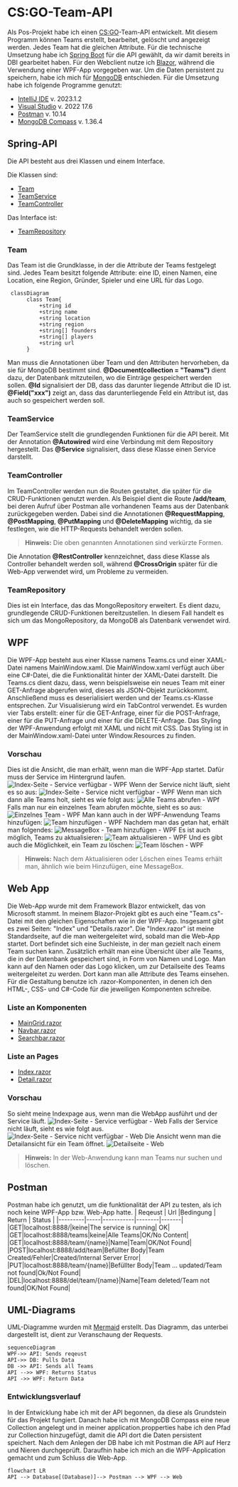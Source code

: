 # CS:GO-Team-API

Als Pos-Projekt habe ich einen [CS:GO](https://www.counter-strike.net/news)-Team-API entwickelt. Mit diesem Programm können Teams erstellt, bearbeitet, gelöscht und angezeigt werden. Jedes Team hat die gleichen Attribute. Für die technische Umsetzung habe ich [Spring Boot](https://spring.io/projects/spring-boot) für die API gewählt, da wir damit bereits in DBI gearbeitet haben. Für den Webclient nutze ich [Blazor](https://dotnet.microsoft.com/en-us/apps/aspnet/web-apps/blazor), während die Verwendung einer WPF-App vorgegeben war. Um die Daten persistent zu speichern, habe ich mich für [MongoDB](https://www.mongodb.com/) entschieden. Für die Umsetzung habe ich folgende Programme genutzt:

-   [IntelliJ IDE](https://www.jetbrains.com/de-de/idea/) v. 2023.1.2
-   [Visual Studio](https://visualstudio.microsoft.com/de/) v. 2022 17.6
-   [Postman](https://www.postman.com/) v. 10.14
-   [MongoDB Compass](https://www.mongodb.com/products/compass) v. 1.36.4

## Spring-API

Die API besteht aus drei Klassen und einem Interface.

Die Klassen sind:

-   [Team](https://github.com/ThisIsCed/CSGO-TEAM-API/blob/main/API/src/main/java/com/example/Pos/Team.java)
-   [TeamService](https://github.com/ThisIsCed/CSGO-TEAM-API/blob/main/API/src/main/java/com/example/Pos/TeamService.java)
-   [TeamController](https://github.com/ThisIsCed/CSGO-TEAM-API/blob/main/API/src/main/java/com/example/Pos/TeamController.java)

Das Interface ist:

-   [TeamRepository](https://github.com/ThisIsCed/CSGO-TEAM-API/blob/main/API/src/main/java/com/example/Pos/TeamRepository.java)

### Team

Das Team ist die Grundklasse, in der die Attribute der Teams festgelegt sind. Jedes Team besitzt folgende Attribute: eine ID, einen Namen, eine Location, eine Region, Gründer, Spieler und eine URL für das Logo.

```mermaid
 classDiagram
      class Team{
          +string id
          +string name
          +string location
          +string region
          +string[] founders
          +string[] players
          +string url
      }   
```

Man muss die Annotationen über Team und den Attributen hervorheben, da sie für MongoDB bestimmt sind. **@Document(collection = "Teams")** dient dazu, der Datenbank mitzuteilen, wo die Einträge gespeichert werden sollen. **@Id** signalisiert der DB, dass das darunter liegende Attribut die ID ist. **@Field("xxx")** zeigt an, dass das darunterliegende Feld ein Attribut ist, das auch so gespeichert werden soll.

### TeamService

Der TeamService stellt die grundlegenden Funktionen für die API bereit. Mit der Annotation **@Autowired** wird eine Verbindung mit dem Repository hergestellt. Das **@Service** signalisiert, dass diese Klasse einen Service darstellt.

### TeamController

Im TeamController werden nun die Routen gestaltet, die später für die CRUD-Funktionen genutzt werden. Als Beispiel dient die Route **/add/team**, bei deren Aufruf über Postman alle vorhandenen Teams aus der Datenbank zurückgegeben werden. Dabei sind die Annotationen **@RequestMapping**, **@PostMapping**, **@PutMapping** und **@DeleteMapping** wichtig, da sie festlegen, wie die HTTP-Requests behandelt werden sollen.

> **Hinweis:** Die oben genannten Annotationen sind verkürzte Formen.

Die Annotation **@RestController** kennzeichnet, dass diese Klasse als Controller behandelt werden soll, während **@CrossOrigin** später für die Web-App verwendet wird, um Probleme zu vermeiden.

### TeamRepository

Dies ist ein Interface, das das MongoRepository erweitert. Es dient dazu, grundlegende CRUD-Funktionen bereitzustellen. In diesem Fall handelt es sich um das MongoRepository, da MongoDB als Datenbank verwendet wird.

##	WPF	
Die WPF-App besteht aus einer Klasse namens Teams.cs und einer XAML-Datei namens MainWindow.xaml. Die MainWindow.xaml verfügt auch über eine C#-Datei, die die Funktionalität hinter der XAML-Datei darstellt. Die Teams.cs dient dazu, dass, wenn beispielsweise ein neues Team mit einer GET-Anfrage abgerufen wird, dieses als JSON-Objekt zurückkommt. Anschließend muss es deserialisiert werden und der Teams.cs-Klasse entsprechen. Zur Visualisierung wird ein TabControl verwendet. Es wurden vier Tabs erstellt: einer für die GET-Anfrage, einer für die POST-Anfrage, einer für die PUT-Anfrage und einer für die DELETE-Anfrage. Das Styling der WPF-Anwendung erfolgt mit XAML und nicht mit CSS. Das Styling ist in der MainWindow.xaml-Datei unter Window.Resources zu finden.

### Vorschau
Dies ist die Ansicht, die man erhält, wenn man die WPF-App startet. Dafür muss der Service im Hintergrund laufen.
![Index-Seite - Service verfügbar - WPF](https://github.com/ThisIsCed/CSGO-TEAM-API/blob/main/Bilder/WPFServiceUp.png)
Wenn der Service nicht läuft, sieht es so aus:
![Index-Seite - Service nicht verfügbar - WPF](https://github.com/ThisIsCed/CSGO-TEAM-API/blob/main/Bilder/WPFServiceDown.png)
Wenn man sich dann alle Teams holt, sieht es wie folgt aus:
![Alle Teams abrufen - WPf](https://github.com/ThisIsCed/CSGO-TEAM-API/blob/main/Bilder/WPFGetAll.png)
Falls man nur ein einzelnes Team abrufen möchte, sieht es so aus:
![Einzelnes Team - WPF](https://github.com/ThisIsCed/CSGO-TEAM-API/blob/main/Bilder/WPFGetOne.png)
Man kann auch in der WPF-Anwendung Teams hinzufügen:
![Team hinzufügen - WPF](https://github.com/ThisIsCed/CSGO-TEAM-API/blob/main/Bilder/WPFAdd.png)
Nachdem man das getan hat, erhält man folgendes:
![MessageBox - Team hinzufügen - WPF](https://github.com/ThisIsCed/CSGO-TEAM-API/blob/main/Bilder/WPFAdding.png)
Es ist auch möglich, Teams zu aktualisieren:
![Team aktualisieren - WPF](https://github.com/ThisIsCed/CSGO-TEAM-API/blob/main/Bilder/WPFUpdate.png)
Und es gibt auch die Möglichkeit, ein Team zu löschen:
![Team löschen - WPF](https://github.com/ThisIsCed/CSGO-TEAM-API/blob/main/Bilder/WPFDelete.png)
> **Hinweis:** Nach dem Aktualisieren oder Löschen eines Teams erhält man, ähnlich wie beim Hinzufügen, eine MessageBox.
##	Web App
Die Web-App wurde mit dem Framework Blazor entwickelt, das von Microsoft stammt. In meinem Blazor-Projekt gibt es auch eine "Team.cs"-Datei mit den gleichen Eigenschaften wie in der WPF-App. Insgesamt gibt es zwei Seiten: "Index" und "Details.razor". Die "Index.razor" ist meine Standardseite, auf die man weitergeleitet wird, sobald man die Web-App startet. Dort befindet sich eine Suchleiste, in der man gezielt nach einem Team suchen kann. Zusätzlich erhält man eine Übersicht über alle Teams, die in der Datenbank gespeichert sind, in Form von Namen und Logo. Man kann auf den Namen oder das Logo klicken, um zur Detailseite des Teams weitergeleitet zu werden. Dort kann man alle Attribute des Teams einsehen. Für die Gestaltung benutze ich .razor-Komponenten, in denen ich den HTML-, CSS- und C#-Code für die jeweiligen Komponenten schreibe.
###	Liste an Komponenten
 - [MainGrid.razor](https://github.com/ThisIsCed/CSGO-TEAM-API/blob/main/Web_App/Web_App/Components/MainGrid.razor)
 - [Navbar.razor ](https://github.com/ThisIsCed/CSGO-TEAM-API/blob/main/Web_App/Web_App/Components/NavBar.razor)
 - [Searchbar.razor ](https://github.com/ThisIsCed/CSGO-TEAM-API/blob/main/Web_App/Web_App/Components/SearchBar.razor)
 ###	Liste an Pages
 - [Index.razor](https://github.com/ThisIsCed/CSGO-TEAM-API/blob/main/Web_App/Web_App/Pages/Index.razor)
 - [Detail.razor](https://github.com/ThisIsCed/CSGO-TEAM-API/blob/main/Web_App/Web_App/Pages/Detail.razor)
### Vorschau
So sieht meine Indexpage aus, wenn man die WebApp ausführt und der Service läuft.
![Index-Seite - Service verfügbar - Web](https://github.com/ThisIsCed/CSGO-TEAM-API/blob/main/Bilder/Index_service_up.png)
Falls der Service nicht läuft, sieht es wie folgt aus.
![Index-Seite - Service nicht verfügbar - Web](https://github.com/ThisIsCed/CSGO-TEAM-API/blob/main/Bilder/IndexPagedown.png)
Die Ansicht wenn man die Detailansicht für ein Team öffnet.
![Detailseite - Web](https://github.com/ThisIsCed/CSGO-TEAM-API/blob/main/Bilder/Detail.png)
> **Hinweis:** In der Web-Anwendung kann man Teams nur suchen und löschen.
##	Postman
Postman habe ich genutzt, um die funktionalität der API zu testen, als ich noch keine WPF-App bzw. Web-App hatte.
| Reqeust | Url |Bedingung | Return | Status |
|---------|-----|-----------|--------|-------|
|GET|localhost:8888/|keine|The service is running| OK|
|GET|localhost:8888/teams|keine|Alle Teams|OK/No Content|
|GET|localhost:8888/team/{name}|Name|Team|OK/Not Found|
|POST|localhost:8888/add/team|Befüllter Body|Team Created/Fehler|Created/Internal Server Error|
|PUT|localhost:8888/team/{name}|Befüllter Body|Team ... updated/Team not found|Ok/Not Found|
|DEL|localhost:8888/del/team/{name}|Name|Team deleted/Team not found|OK/Not Found|

## UML-Diagrams

UML-Diagramme wurden mit [Mermaid](https://mermaidjs.github.io/) erstellt. 
Das Diagramm, das unterbei dargestellt ist, dient zur Veranschaung der Requests.
```mermaid
sequenceDiagram
WPF->> API: Sends reqeust
API->> DB: Pulls Data
DB ->> API: Sends all Teams
API -->> WPF: Returns Status
API ->> WPF: Return Data
```
###	Entwicklungsverlauf
In der Entwicklung habe ich mit der API begonnen, da diese als Grundstein für das Projekt fungiert. Danach habe ich mit MongoDB Compass eine neue Collection angelegt und in meiner application.propperties habe ich den Pfad zur Collection hinzugefügt, damit die API dort die Daten persistent speichert. Nach dem Anlegen der DB habe ich mit Postman die API auf Herz und Nieren durchgeprüft. Daraufhin habe ich mich an die WPF-Application gemacht und zum Schluss die Web-App.
```mermaid
flowchart LR
API --> Database[(Database)]--> Postman --> WPF --> Web
```